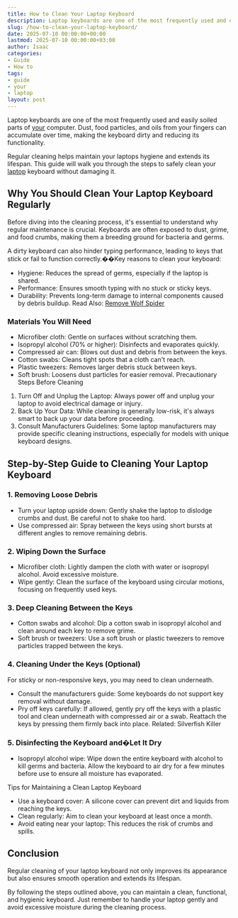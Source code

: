 ```yaml
---
title: How to Clean Your Laptop Keyboard
description: Laptop keyboards are one of the most frequently used and easily soiled parts of your computer. Dust, food particles, and oils from your fingers can accumulate...
slug: /how-to-clean-your-laptop-keyboard/
date: 2025-07-10 00:00:00+00:00
lastmod: 2025-07-10 00:00:00+03:00
author: Isaac
categories:
- Guide
- How to
tags:
- guide
- your
- laptop
layout: post
---
```

Laptop keyboards are one of the most frequently used and easily soiled parts of [your](https://pestpolicy.com/how-can-you-tell-if-you-have-moles-in-your-yard/) computer. Dust, food particles, and oils from your fingers can accumulate over time, making the keyboard dirty and reducing its functionality.

Regular cleaning helps maintain your laptops hygiene and extends its lifespan. This guide will walk you through the steps to safely clean your [laptop](https://pestpolicy.com/best-laptop-for-music-production/) keyboard without damaging it.
## Why You Should Clean Your Laptop Keyboard Regularly
Before diving into the cleaning process, it's essential to understand why regular maintenance is crucial. Keyboards are often exposed to dust, grime, and food crumbs, making them a breeding ground for bacteria and germs.

A dirty keyboard can also hinder typing performance, leading to keys that stick or fail to function correctly.��Key reasons to clean your keyboard:
- Hygiene: Reduces the spread of germs, especially if the laptop is shared.
- Performance: Ensures smooth typing with no stuck or sticky keys.
- Durability: Prevents long-term damage to internal components caused by debris buildup.
Read Also:
[Remove Wolf Spider](https://pestpolicy.com/how-to-get-rid-of-wolf-spiders/)
### Materials You Will Need
- Microfiber cloth: Gentle on surfaces without scratching them.
- Isopropyl alcohol (70% or higher): Disinfects and evaporates quickly.
- Compressed air can: Blows out dust and debris from between the keys.
- Cotton swabs: Cleans tight spots that a cloth can't reach.
- Plastic tweezers: Removes larger debris stuck between keys.
- Soft brush: Loosens dust particles for easier removal.
Precautionary Steps Before Cleaning
1. Turn Off and Unplug the Laptop: Always power off and unplug your laptop to avoid electrical damage or injury.
2. Back Up Your Data: While cleaning is generally low-risk, it's always smart to back up your data before proceeding.
3. Consult Manufacturers Guidelines: Some laptop manufacturers may provide specific cleaning instructions, especially for models with unique keyboard designs.
## Step-by-Step Guide to Cleaning Your Laptop Keyboard
### 1. Removing Loose Debris
- Turn your laptop upside down: Gently shake the laptop to dislodge crumbs and dust. Be careful not to shake too hard.
- Use compressed air: Spray between the keys using short bursts at different angles to remove remaining debris.
### 2. Wiping Down the Surface
- Microfiber cloth: Lightly dampen the cloth with water or isopropyl alcohol. Avoid excessive moisture.
- Wipe gently: Clean the surface of the keyboard using circular motions, focusing on frequently used keys.
### 3. Deep Cleaning Between the Keys
- Cotton swabs and alcohol: Dip a cotton swab in isopropyl alcohol and clean around each key to remove grime.
- Soft brush or tweezers: Use a soft brush or plastic tweezers to remove particles trapped between the keys.
### 4. Cleaning Under the Keys (Optional)
For sticky or non-responsive keys, you may need to clean underneath.
- Consult the manufacturers guide: Some keyboards do not support key removal without damage.
- Pry off keys carefully: If allowed, gently pry off the keys with a plastic tool and clean underneath with compressed air or a swab. Reattach the keys by pressing them firmly back into place.
Related:
Silverfish Killer
### 5. Disinfecting the Keyboard and�Let It Dry
- Isopropyl alcohol wipe: Wipe down the entire keyboard with alcohol to kill germs and bacteria. Allow the keyboard to air dry for a few minutes before use to ensure all moisture has evaporated.

Tips for Maintaining a Clean Laptop Keyboard
- Use a keyboard cover: A silicone cover can prevent dirt and liquids from reaching the keys.
- Clean regularly: Aim to clean your keyboard at least once a month.
- Avoid eating near your laptop: This reduces the risk of crumbs and spills.
## Conclusion
Regular cleaning of your laptop keyboard not only improves its appearance but also ensures smooth operation and extends its lifespan.

By following the steps outlined above, you can maintain a clean, functional, and hygienic keyboard. Just remember to handle your laptop gently and avoid excessive moisture during the cleaning process.